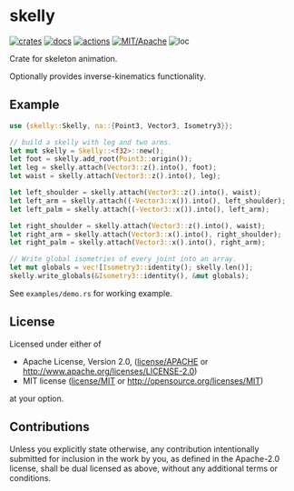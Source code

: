 # skelly

[![crates](https://img.shields.io/crates/v/skelly.svg?style=for-the-badge&label=skelly)](https://crates.io/crates/skelly)
[![docs](https://img.shields.io/badge/docs.rs-skelly-66c2a5?style=for-the-badge&labelColor=555555&logoColor=white)](https://docs.rs/skelly)
[![actions](https://img.shields.io/github/workflow/status/arcana-engine/skelly/badge/master?style=for-the-badge)](https://github.com/arcana-engine/skelly/actions?query=workflow%3ARust)
[![MIT/Apache](https://img.shields.io/badge/license-MIT%2FApache-blue.svg?style=for-the-badge)](COPYING)
![loc](https://img.shields.io/tokei/lines/github/arcana-engine/skelly?style=for-the-badge)


Crate for skeleton animation.

Optionally provides inverse-kinematics functionality.

## Example
```rust
use {skelly::Skelly, na::{Point3, Vector3, Isometry3}};

// build a skelly with leg and two arms.
let mut skelly = Skelly::<f32>::new();
let foot = skelly.add_root(Point3::origin());
let leg = skelly.attach(Vector3::z().into(), foot);
let waist = skelly.attach(Vector3::z().into(), leg);

let left_shoulder = skelly.attach(Vector3::z().into(), waist);
let left_arm = skelly.attach((-Vector3::x()).into(), left_shoulder);
let left_palm = skelly.attach((-Vector3::x()).into(), left_arm);

let right_shoulder = skelly.attach(Vector3::z().into(), waist);
let right_arm = skelly.attach(Vector3::x().into(), right_shoulder);
let right_palm = skelly.attach(Vector3::x().into(), right_arm);

// Write global isometries of every joint into an array.
let mut globals = vec![Isometry3::identity(); skelly.len()];
skelly.write_globals(&Isometry3::identity(), &mut globals);

```

See `examples/demo.rs` for working example.


## License

Licensed under either of

* Apache License, Version 2.0, ([license/APACHE](license/APACHE) or http://www.apache.org/licenses/LICENSE-2.0)
* MIT license ([license/MIT](license/MIT) or http://opensource.org/licenses/MIT)

at your option.

## Contributions

Unless you explicitly state otherwise, any contribution intentionally submitted for inclusion in the work by you, as defined in the Apache-2.0 license, shall be dual licensed as above, without any additional terms or conditions.
